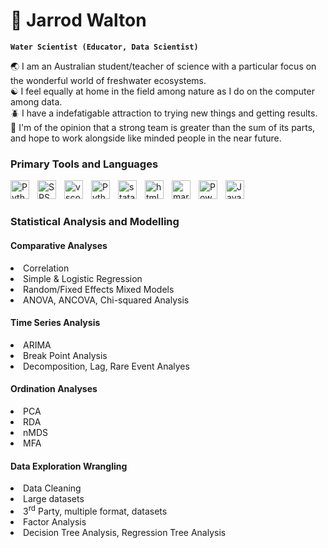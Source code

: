 # 🌱 Jarrod Walton

**`Water Scientist (Educator, Data Scientist)`**

:earth_asia: I am an Australian student/teacher of science with a particular focus on the wonderful world of freshwater ecosystems. <br>
:yin_yang: I feel equally at home in the field among nature as I do on the computer among data. <br>
:beetle: I have a indefatigable attraction to trying new things and getting results. <br>
:rocket: I'm of the opinion that a strong team is greater than the sum of its parts, and hope to work alongside like minded people in the near future. <br>
<h3> Primary Tools and Languages</h3> 

<img align="left" alt="Python" width="30px" style="padding-right:10px;" src="https://cdn.jsdelivr.net/gh/devicons/devicon@latest/icons/r/r-plain.svg" />

<img align="left" alt="SPSS" width="30px" style="padding-right:10px;" src="https://cdn.jsdelivr.net/gh/devicons/devicon@latest/icons/spss/spss-original.svg" />

<img align="left" alt="vscode" width="30px" style="padding-right:10px;" src="https://cdn.jsdelivr.net/gh/devicons/devicon@latest/icons/vscode/vscode-plain.svg" />

<img align="left" alt="Python" width="30px" style="padding-right:10px;" src="https://cdn.jsdelivr.net/gh/devicons/devicon@latest/icons/python/python-plain.svg" />

<img align="left" alt="stata" width="30px" style="padding-right:10px;" src="https://cdn.jsdelivr.net/gh/devicons/devicon@latest/icons/stata/stata-original-wordmark.svg" />

<img align="left" alt="html5" width="30px" style="padding-right:10px;" src="https://cdn.jsdelivr.net/gh/devicons/devicon@latest/icons/html5/html5-plain-wordmark.svg" />

<img align="left" alt="markdown" width="30px" style="padding-right:10px;" src="https://cdn.jsdelivr.net/gh/devicons/devicon@latest/icons/markdown/markdown-original.svg" />

<img align="left" alt="PowerShell" width="30px" style="padding-right:10px;" src="https://cdn.jsdelivr.net/gh/devicons/devicon@latest/icons/powershell/powershell-plain.svg" />

<img align="left" alt="JavaScript" width="30px" style="padding-right:10px;" src="https://cdn.jsdelivr.net/gh/devicons/devicon@latest/icons/javascript/javascript-plain.svg" />
<br>
<h1></h1>
<h3>Statistical Analysis and Modelling</h3>

<h4>Comparative Analyses</h4>
<li>Correlation</li>
<li>Simple & Logistic Regression</li>
<li>Random/Fixed Effects Mixed Models</li>
<li>ANOVA, ANCOVA, Chi-squared Analysis</li>


<h4>Time Series Analysis</h4>
<li>ARIMA</li>
<li>Break Point Analysis</li>
<li>Decomposition, Lag, Rare Event Analyes</li>

<h4>Ordination Analyses</h4>
<li>PCA</li>
<li>RDA</li>
<li>nMDS</li>
<li>MFA</li>

<h4>Data Exploration Wrangling</h4>
<li>Data Cleaning</li>
<li>Large datasets</li>
<li>3<sup>rd</sup> Party, multiple format, datasets</li>
<li>Factor Analysis</li>
<li>Decision Tree Analysis, Regression Tree Analysis</li>
     

<!--
**rodofjar/rodofjar** is a ✨ _special_ ✨ repository because its `README.md` (this file) appears on your GitHub profile.

Here are some ideas to get you started:

- 🔭 I’m currently working on ...
- 🌱 I’m currently learning ...
- 👯 I’m looking to collaborate on ...
- 🤔 I’m looking for help with ...
- 💬 Ask me about ...
- 📫 How to reach me: ...
- 😄 Pronouns: ...
- ⚡ Fun fact: ...
-->
